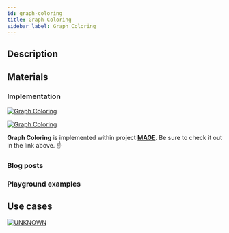```yaml
---
id: graph-coloring
title: Graph Coloring
sidebar_label: Graph Coloring
---
```


## Description

## Materials

### Implementation

[![Graph Coloring](https://img.shields.io/badge/Graph_Coloring-Implementation-FB6E00?style=for-the-badge&logo=github&logoColor=white)](/mage/query-modules/cpp/graph-coloring)

[![Graph Coloring](https://img.shields.io/badge/Graph_Coloring-Documentation-FCC624?style=for-the-badge&logo=cplusplus&logoColor=white)](/mage/query-modules/cpp/graph-coloring)

**Graph Coloring** is implemented within project [**MAGE**](https://github.com/memgraph/mage). Be sure to check it out in the link above. :point_up:


### Blog posts

### Playground examples

## Use cases

[![UNKNOWN](https://img.shields.io/badge/UNKNOWN-Application-8A477F?style=for-the-badge)](/mage/query-modules/python/node-similarity)

